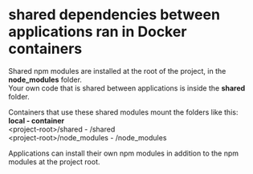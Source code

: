 # shared dependencies between applications ran in Docker containers

Shared npm modules are installed at the root of the project, in the **node_modules** folder.   
Your own code that is shared between applications is inside the **shared** folder.

Containers that use these shared modules mount the folders like this:   
**local - container**   
\<project-root\>/shared - /shared   
\<project-root\>/node_modules - /node_modules   

Applications can install their own npm modules in addition to the npm modules at the project root.
